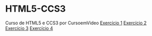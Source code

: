 # HTML5-CCS3
Curso de HTML5 e CCS3 por CursoemVideo
<a href="https://nicoperes.github.io/HTML5-CCS3/desafios/ex01">Exercício 1</a>
<a href="https://nicoperes.github.io/HTML5-CCS3/desafios/ex02">Exercício 2</a>
<a href="https://nicoperes.github.io/HTML5-CCS3/desafios/ex03">Exercício 3</a>
<a href="https://nicoperes.github.io/HTML5-CCS3/desafios/ex04/android.html">Exercício 4</a>